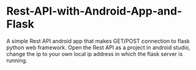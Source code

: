 # Rest-API-with-Android-App-and-Flask
A simple Rest API android app that makes GET/POST connection to flask python web framework. 
 Open the Rest API as a project in android studio, change the ip to your own local ip address in which the flask server is running.
